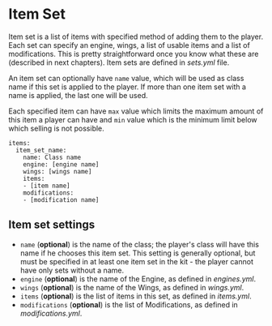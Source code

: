 # Item Set

Item set is a list of items with specified method of adding them to the player. Each set can specify an engine, wings, a list of usable items and a list of modifications. This is pretty straightforward once you know what these are (described in next chapters). Item sets are defined in _sets.yml_ file.

An item set can optionally have `name` value, which will be used as class name if this set is applied to the player. If more than one item set with a name is applied, the last one will be used.

Each specified item can have `max` value which limits the maximum amount of this item a player can have and `min` value which is the minimum limit below which selling is not possible.

```
items:
  item_set_name:
    name: Class name
    engine: [engine name]
    wings: [wings name]
    items:
    - [item name]
    modifications:
    - [modification name]
```

## Item set settings

* `name` (**optional**) is the name of the class; the player's class will have this name if he chooses this item set. This setting is generally optional, but must be specified in at least one item set in the kit - the player cannot have only sets without a name.
* `engine` (**optional**) is the name of the Engine, as defined in _engines.yml_.
* `wings` (**optional**) is the name of the Wings, as defined in _wings.yml_.
* `items` (**optional**) is the list of items in this set, as defined in _items.yml_.
* `modifications` (**optional**) is the list of Modifications, as defined in _modifications.yml_.
